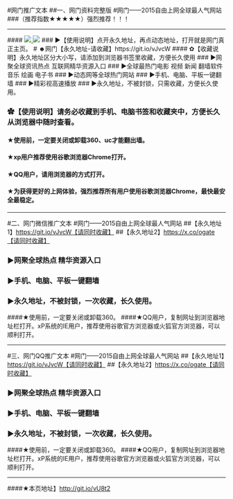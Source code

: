 #网门推广文本
##一、网门资料完整版
#网门——2015自由上网全球最人气网站
###（推荐指数★★★★★）强烈推荐！！！
***
  <tr>
####    <td><a href="https://git.io/vJvcW" target="_blank"><img src="https://d1edyzn5utrkbr.cloudfront.net/Up/0WMYJ0.jpg"  <tr>    <td><a href="https://git.io/vJvcW" target="_blank"><img src="https://d1fkkgn0boo3on.cloudfront.net/Up/0WMDT0.jpg" /></a></td>
### ►【使用说明】点开永久地址，再点动态地址，打开就是网门真正主页。
# ☻网门【永久地址-请收藏】https://git.io/vJvcW
#### ✿【收藏说明】永久地址区分大小写，请添加到浏览器书签里收藏，方便长久使用
### ►网聚全球资讯热点 互联网精华资源入口
### ►全球最热门电影 视频 新闻 翻墙软件 音乐 绘画 电子书
### ►动态网等全球热门网站
### ►手机、电脑、平板一键翻墙
### ►精彩视高速播放
### ►永久地址，不被封锁，只需收藏，方便长久使用。

### ✿【使用说明】请务必收藏到手机、电脑书签和收藏夹中，方便长久从浏览器中随时查看。
#### ★使用前，一定要关闭或卸载360、uc才能翻出墙。
#### ★xp用户推荐使用谷歌浏览器Chrome打开。
#### ★QQ用户，请用浏览器的方式打开。
#### ★为获得更好的上网体验，强烈推荐所有用户使用谷歌浏览器Chrome，最快最安全最稳定。 

***
#二、网门微信推广文本
#网门——2015自由上网全球最人气网站
##【永久地址1】https://git.io/vJvcW【请同时收藏】
##【永久地址2】https://x.co/ogate【请同时收藏】
### ►网聚全球热点 精华资源入口
### ►手机、电脑、平板一键翻墙
### ►永久地址，不被封锁，一次收藏，长久使用。
####★使用前，一定要关闭或卸载360。
####★QQ用户，复制网址到浏览器地址栏打开。xP系统的IE用户，推荐使用谷歌官方浏览器或火狐官方浏览器，可以顺利打开。

***
#三、网门QQ推广文本
#网门——2015自由上网全球最人气网站
##【永久地址1】https://git.io/vJvcW【请同时收藏】
##【永久地址2】https://x.co/ogate【请同时收藏】
### ►网聚全球热点 精华资源入口
### ►手机、电脑、平板一键翻墙
### ►永久地址，不被封锁，一次收藏，长久使用。
####★使用前，一定要关闭或卸载360。
####★QQ用户，复制网址到浏览器地址栏打开。xP系统的IE用户，推荐使用谷歌官方浏览器或火狐官方浏览器，可以顺利打开。
***
####★本页地址】http://git.io/vU8t2 




